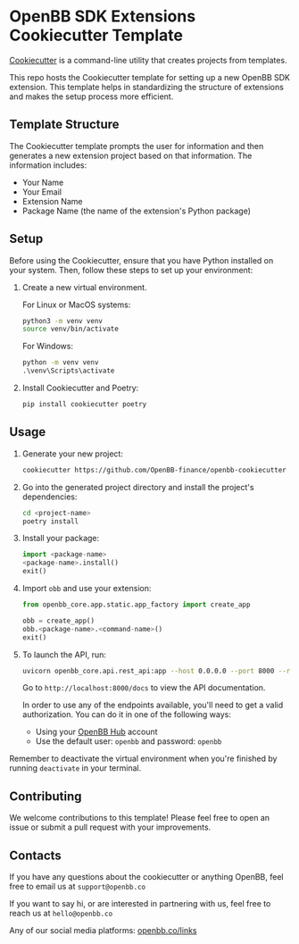 # OpenBB SDK Extensions Cookiecutter Template

[Cookiecutter](https://cookiecutter.readthedocs.io/en/1.7.2/) is a command-line utility that creates projects from templates.

This repo hosts the Cookiecutter template for setting up a new OpenBB SDK extension. This template helps in standardizing the structure of extensions and makes the setup process more efficient.

## Template Structure

The Cookiecutter template prompts the user for information and then generates a new extension project based on that information. The information includes:

- Your Name
- Your Email
- Extension Name
- Package Name (the name of the extension's Python package)
<!--
Depending on the inputs provided, the structure of the generated project will vary, accommodating the necessary files and directories for your extension. -->

## Setup

Before using the Cookiecutter, ensure that you have Python installed on your system. Then, follow these steps to set up your environment:

1. Create a new virtual environment.

   For Linux or MacOS systems:

   ```bash
   python3 -m venv venv
   source venv/bin/activate
   ```

   For Windows:

   ```cmd
   python -m venv venv
   .\venv\Scripts\activate
   ```

2. Install Cookiecutter and Poetry:

   ```bash
   pip install cookiecutter poetry
   ```

## Usage

1. Generate your new project:

   ```bash
   cookiecutter https://github.com/OpenBB-finance/openbb-cookiecutter
   ```

2. Go into the generated project directory and install the project's dependencies:

   ```bash
   cd <project-name>
   poetry install
   ```

3. Install your package:

   ```python
   import <package-name>
   <package-name>.install()
   exit()
   ```

4. Import `obb` and use your extension:

   ```python
   from openbb_core.app.static.app_factory import create_app

   obb = create_app()
   obb.<package-name>.<command-name>()
   exit()
   ```

5. To launch the API, run:

   ```bash
   uvicorn openbb_core.api.rest_api:app --host 0.0.0.0 --port 8000 --reload
   ```

   Go to `http://localhost:8000/docs` to view the API documentation.

   In order to use any of the endpoints available, you'll need to get a valid authorization.
   You can do it in one of the following ways:

   - Using your [OpenBB Hub](https://my.openbb.co/) account
   - Use the default user: `openbb` and password: `openbb`

Remember to deactivate the virtual environment when you're finished by running `deactivate` in your terminal.

## Contributing

We welcome contributions to this template! Please feel free to open an issue or submit a pull request with your improvements.

## Contacts

If you have any questions about the cookiecutter or anything OpenBB, feel free to email us at `support@openbb.co`

If you want to say hi, or are interested in partnering with us, feel free to reach us at `hello@openbb.co`

Any of our social media platforms: [openbb.co/links](https://openbb.co/links)
